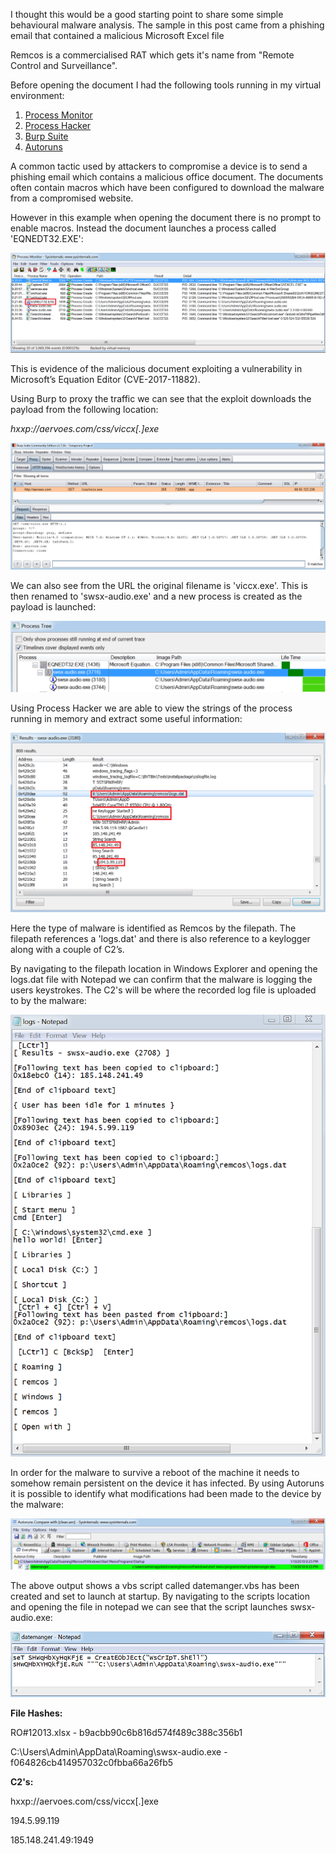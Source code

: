 I thought this would be a good starting point to share some simple behavioural malware analysis. The sample in this post came from a phishing email that contained a malicious Microsoft Excel file

Remcos is a commercialised RAT which gets it's name from "Remote Control and Surveillance".

Before opening the document I had the following tools running in my virtual environment:

1. [Process Monitor](https://docs.microsoft.com/en-us/sysinternals/downloads/procmon)
2. [Process Hacker](https://processhacker.sourceforge.io/downloads.php)
3. [Burp Suite](https://portswigger.net/burp/communitydownload)
4. [Autoruns](https://docs.microsoft.com/en-us/sysinternals/downloads/autoruns)

A common tactic used by attackers to compromise a device is to send a phishing email which contains a malicious office document. The documents often contain macros which have been configured to download the malware from a compromised website.

However in this example when opening the document there is no prompt to enable macros. Instead the document launches a process called 'EQNEDT32.EXE':

![Procmon](/images/remcos/remcos_ph.png)

This is evidence of the malicious document exploiting a vulnerability in Microsoft’s Equation Editor (CVE-2017-11882).

Using Burp to proxy the traffic we can see that the exploit downloads the payload from the following location:

_hxxp://aervoes.com/css/viccx[.]exe_

![Burp](/images/remcos/burp.png)

We can also see from the URL the original filename is 'viccx.exe'. This is then renamed to 'swsx-audio.exe' and a new process is created as the payload is launched:

![Process Tree](/images/remcos/processtree.png)

Using Process Hacker we are able to view the strings of the process running in memory and extract some useful information:

![Strings](/images/remcos/remcos.png)

Here the type of malware is identified as Remcos by the filepath. The filepath references a 'logs.dat' and there is also reference to a keylogger along with a couple of C2’s.

By navigating to the filepath location in Windows Explorer and opening the logs.dat file with Notepad we can confirm that the malware is logging the users keystrokes. The C2's will be where the recorded log file is uploaded to by the malware:

![Keylogger](/images/remcos/log.png)

In order for the malware to survive a reboot of the machine it needs to somehow remain persistent on the device it has infected.
By using Autoruns it is possible to identify what modifications had been made to the device by the malware:
 
![Persistence](/images/remcos/persistence.png)

The above output shows a vbs script called datemanger.vbs has been created and set to launch at startup. By navigating to the scripts location and opening the file in notepad we can see that the script launches swsx-audio.exe:

![Script](/images/remcos/script.png)
  
**File Hashes:**

RO#12013.xlsx - b9acbb90c6b816d574f489c388c356b1

C:\Users\Admin\AppData\Roaming\swsx-audio.exe - f064826cb414957032c0fbba66a26fb5

**C2's:**

hxxp://aervoes.com/css/viccx[.]exe

194.5.99.119

185.148.241.49:1949
